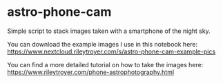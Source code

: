# astro-phone-cam
Simple script to stack images taken with a smartphone of the night sky.

You can download the example images I use in this notebook here: https://www.nextcloud.rileytroyer.com/s/astro-phone-cam-example-pics

You can find a more detailed tutorial on how to take the images here: https://www.rileytroyer.com/phone-astrophotography.html
